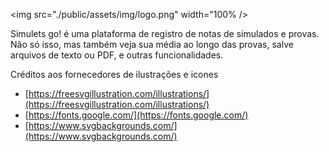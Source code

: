 <img src="./public/assets/img/logo.png" width="100% />

Simulets go! é uma plataforma de registro de notas de simulados e provas. Não só isso, mas também veja sua média ao longo das provas, salve arquivos de texto ou PDF, e outras funcionalidades.

Créditos aos fornecedores de ilustrações e icones
- [https://freesvgillustration.com/illustrations/](https://freesvgillustration.com/illustrations/)
- [https://fonts.google.com/](https://fonts.google.com/)
- [https://www.svgbackgrounds.com/](https://www.svgbackgrounds.com/)

